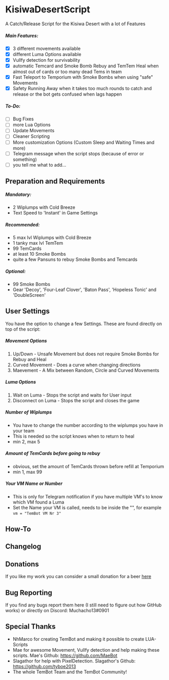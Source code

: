 # KisiwaDesertScript
A Catch/Release Script for the Kisiwa Desert with a lot of Features

##### Main Features:
- [x] 3 different movements available
- [x] different Luma Options available
- [x] Vullfy detection for survivability
- [x] automatic Temcard and Smoke Bomb Rebuy and TemTem Heal when almost out of cards or too many dead Tems in team
- [x] Fast Teleport to Temporium with Smoke Bombs when using "safe" Movements
- [x] Safety Running Away when it takes too much rounds to catch and release or the bot gets confused when lags happen

##### To-Do:
- [ ] Bug Fixes
- [ ] more Lua Options
- [ ] Update Movements
- [ ] Cleaner Scripting
- [ ] More customization Options (Custom Sleep and Waiting Times and more)
- [ ] Telegram message when the script stops (because of error or something)
- [ ] you tell me what to add...

## Preparation and Requirements
##### Mandatory:
- 2 Wiplumps with Cold Breeze
- Text Speed to 'Instant' in Game Settings

##### Recommended:
- 5 max lvl Wiplumps with Cold Breeze
- 1 tanky max lvl TemTem
- 99 TemCards
- at least 10 Smoke Bombs
- quite a few Pansuns to rebuy Smoke Bombs and Temcards

##### Optional:
- 99 Smoke Bombs
- Gear 'Decoy', 'Four-Leaf Clover', 'Baton Pass', 'Hopeless Tonic' and 'DoubleScreen'

## User Settings
You have the option to change a few Settings. These are found directly on top of the script:

##### Movement Options
   1. Up/Down - Unsafe Movement but does not require Smoke Bombs for Rebuy and Heal
   2. Curved Movement - Does a curve when changing directions
   3. Maevement - A Mix between Random, Circle and Curved Movements
   
##### Luma Options
   1. Wait on Luma - Stops the script and waits for User input
   2. Disconnect on Luma - Stops the script and closes the game
   
##### Number of Wiplumps
   - You have to change the number according to the wiplumps you have in your team
   - This is needed so the script knows when to return to heal
   - min 2, max 5
   
##### Amount of TemCards before going to rebuy
   - obvious, set the amount of TemCards thrown before refill at Temporium
   - min 1, max 99

##### Your VM Name or Number
   - This is only for Telegram notification if you have multiple VM's to know which VM found a Luma
   - Set the Name your VM is called, needs to be inside the "", for example `vm = "TemBot VM Nr 3"`


## How-To

## Changelog

## Donations
If you like my work you can consider a small donation for a beer [here](https://www.paypal.me/scriptchacho)

## Bug Reporting
If you find any bugs report them here (I still need to figure out how GitHub works) or directly on Discord: Muchacho13#0901

## Special Thanks
- NhMarco for creating TemBot and making it possible to create LUA-Scripts
- Mae for awesome Movement, Vullfy detection and help making these scripts. Mae's Github: https://github.com/MaeBot
- Slagathor for help with PixelDetection. Slagathor's Github: https://github.com/tyboe2013
- The whole TemBot Team and the TemBot Community!
